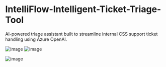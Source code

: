 # IntelliFlow-Intelligent-Ticket-Triage-Tool
AI-powered triage assistant built to streamline internal CSS support ticket handling using Azure OpenAI.


![image](https://github.com/user-attachments/assets/ba13afa7-2708-4778-b4cb-e0bb8dcac44d)
![image](https://github.com/user-attachments/assets/79a6a1a4-8511-482b-993a-249c9f6b54e6)

![image](https://github.com/user-attachments/assets/e10769ae-9990-4743-8ead-432d7a9a4077)

